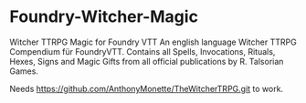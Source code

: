 # Foundry-Witcher-Magic
Witcher TTRPG Magic for Foundry VTT
An english language Witcher TTRPG Compendium für FoundryVTT.
Contains all Spells, Invocations, Rituals, Hexes, Signs and Magic Gifts from all official publications by R. Talsorian Games.

Needs https://github.com/AnthonyMonette/TheWitcherTRPG.git to work.
